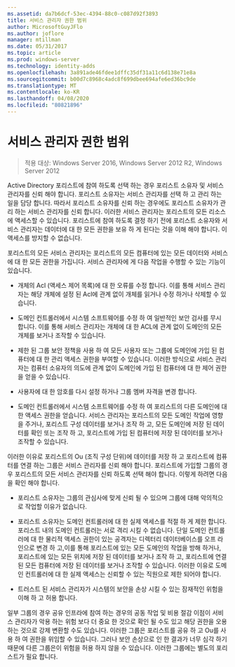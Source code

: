 ```yaml
---
ms.assetid: da7b6dcf-53ec-4394-88c0-c087d92f3893
title: 서비스 관리자 권한 범위
author: MicrosoftGuyJFlo
ms.author: joflore
manager: mtillman
ms.date: 05/31/2017
ms.topic: article
ms.prod: windows-server
ms.technology: identity-adds
ms.openlocfilehash: 3a891ade46fdee1dffc35df31a11c6d138e71e8a
ms.sourcegitcommit: b00d7c8968c4adc8f699dbee694afe6ed36bc9de
ms.translationtype: MT
ms.contentlocale: ko-KR
ms.lasthandoff: 04/08/2020
ms.locfileid: "80821896"
---
```

# <a name="service-administrator-scope-of-authority"></a>서비스 관리자 권한 범위

>적용 대상: Windows Server 2016, Windows Server 2012 R2, Windows Server 2012

Active Directory 포리스트에 참여 하도록 선택 하는 경우 포리스트 소유자 및 서비스 관리자를 신뢰 해야 합니다. 포리스트 소유자는 서비스 관리자를 선택 하 고 관리 하는 일을 담당 합니다. 따라서 포리스트 소유자를 신뢰 하는 경우에도 포리스트 소유자가 관리 하는 서비스 관리자를 신뢰 합니다. 이러한 서비스 관리자는 포리스트의 모든 리소스에 액세스할 수 있습니다. 포리스트에 참여 하도록 결정 하기 전에 포리스트 소유자와 서비스 관리자는 데이터에 대 한 모든 권한을 보유 하 게 된다는 것을 이해 해야 합니다. 이 액세스를 방지할 수 없습니다.  
  
포리스트의 모든 서비스 관리자는 포리스트의 모든 컴퓨터에 있는 모든 데이터와 서비스에 대 한 모든 권한을 가집니다. 서비스 관리자에 게 다음 작업을 수행할 수 있는 기능이 있습니다.  
  
-   개체의 Acl (액세스 제어 목록)에 대 한 오류를 수정 합니다. 이를 통해 서비스 관리자는 해당 개체에 설정 된 Acl에 관계 없이 개체를 읽거나 수정 하거나 삭제할 수 있습니다.  
  
-   도메인 컨트롤러에서 시스템 소프트웨어를 수정 하 여 일반적인 보안 검사를 무시 합니다. 이를 통해 서비스 관리자는 개체에 대 한 ACL에 관계 없이 도메인의 모든 개체를 보거나 조작할 수 있습니다.  
  
-   제한 된 그룹 보안 정책을 사용 하 여 모든 사용자 또는 그룹에 도메인에 가입 된 컴퓨터에 대 한 관리 액세스 권한을 부여할 수 있습니다. 이러한 방식으로 서비스 관리자는 컴퓨터 소유자의 의도에 관계 없이 도메인에 가입 된 컴퓨터에 대 한 제어 권한을 얻을 수 있습니다.  
  
-   사용자에 대 한 암호를 다시 설정 하거나 그룹 멤버 자격을 변경 합니다.  
  
-   도메인 컨트롤러에서 시스템 소프트웨어를 수정 하 여 포리스트의 다른 도메인에 대 한 액세스 권한을 얻습니다. 서비스 관리자는 포리스트의 모든 도메인 작업에 영향을 주거나, 포리스트 구성 데이터를 보거나 조작 하 고, 모든 도메인에 저장 된 데이터를 확인 또는 조작 하 고, 포리스트에 가입 된 컴퓨터에 저장 된 데이터를 보거나 조작할 수 있습니다.  
  
이러한 이유로 포리스트의 Ou (조직 구성 단위)에 데이터를 저장 하 고 포리스트에 컴퓨터를 연결 하는 그룹은 서비스 관리자를 신뢰 해야 합니다. 포리스트에 가입할 그룹의 경우 포리스트의 모든 서비스 관리자를 신뢰 하도록 선택 해야 합니다. 이렇게 하려면 다음을 확인 해야 합니다.  
  
-   포리스트 소유자는 그룹의 관심사에 맞게 신뢰 될 수 있으며 그룹에 대해 악의적으로 작업할 이유가 없습니다.  
  
-   포리스트 소유자는 도메인 컨트롤러에 대 한 실제 액세스를 적절 하 게 제한 합니다. 포리스트 내의 도메인 컨트롤러는 서로 격리 시킬 수 없습니다. 단일 도메인 컨트롤러에 대 한 물리적 액세스 권한이 있는 공격자는 디렉터리 데이터베이스를 오프 라인으로 변경 하 고,이를 통해 포리스트에 있는 모든 도메인의 작업을 방해 하거나, 포리스트에 있는 모든 위치에 저장 된 데이터를 보거나 조작 하 고, 포리스트에 연결 된 모든 컴퓨터에 저장 된 데이터를 보거나 조작할 수 있습니다. 이러한 이유로 도메인 컨트롤러에 대 한 실제 액세스는 신뢰할 수 있는 직원으로 제한 되어야 합니다.  
  
-   트러스트 된 서비스 관리자가 시스템의 보안을 손상 시킬 수 있는 잠재적인 위험을 이해 하 고 허용 합니다.  
  
일부 그룹의 경우 공유 인프라에 참여 하는 경우의 공동 작업 및 비용 절감 이점이 서비스 관리자가 악용 하는 위험 보다 더 중요 한 것으로 확인 될 수도 있고 해당 권한을 오용 하는 것으로 강제 변환할 수도 있습니다. 이러한 그룹은 포리스트를 공유 하 고 Ou를 사용 하 여 권한을 위임할 수 있습니다. 그러나 보안 손상으로 인 한 결과가 너무 심각 하기 때문에 다른 그룹은이 위험을 허용 하지 않을 수 있습니다. 이러한 그룹에는 별도의 포리스트가 필요 합니다.  
  


